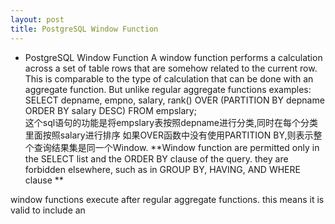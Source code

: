 ```yaml
---
layout: post
title: PostgreSQL Window Function
---
```


- PostgreSQL Window Function
 A window function performs a calculation across a set of table rows that are somehow
 related to the current row. This is comparable to the type of calculation that can
 be done with an aggregate function. But unlike regular aggregate functions
 examples:  
 SELECT depname, empno, salary, rank() OVER (PARTITION BY depname ORDER BY salary DESC) FROM empslary;  
 这个sql语句的功能是将empslary表按照depname进行分类,同时在每个分类里面按照salary进行排序
 如果OVER函数中没有使用PARTITION BY,则表示整个查询结果集是同一个Window.
 **Window function are permitted only in the SELECT list and the ORDER BY clause of the query. they
 are forbidden elsewhere, such as in GROUP BY, HAVING, AND WHERE clause **
 
 window functions execute after regular aggregate functions. this means it is valid to include an 